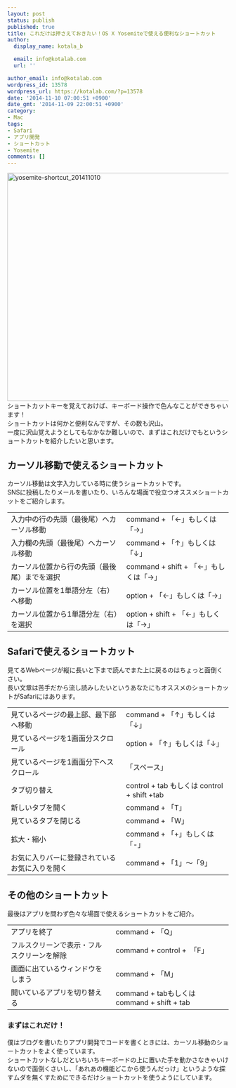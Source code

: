 ```yaml
---
layout: post
status: publish
published: true
title: これだけは押さえておきたい！OS X Yosemiteで使える便利なショートカット
author:
  display_name: kotala_b

  email: info@kotalab.com
  url: ''

author_email: info@kotalab.com
wordpress_id: 13578
wordpress_url: https://kotalab.com/?p=13578
date: '2014-11-10 07:00:51 +0900'
date_gmt: '2014-11-09 22:00:51 +0900'
category:
- Mac
tags:
- Safari
- アプリ開発
- ショートカット
- Yosemite
comments: []
---
```

<p><img src="https://kotalab.com/wp-content/uploads/yosemite-shortcut_201411010-780x520.jpg" alt="yosemite-shortcut_201411010" width="780" height="520" class="aligncenter size-large wp-image-13582" /><br />
ショートカットキーを覚えておけば、キーボード操作で色んなことができちゃいます！<br />
ショートカットは何かと便利なんですが、その数も沢山。<br />
一度に沢山覚えようとしてもなかなか難しいので、まずはこれだけでもというショートカットを紹介したいと思います。<br />
<!--more--></p>
<h2>カーソル移動で使えるショートカット</h2>
<p>カーソル移動は文字入力している時に使うショートカットです。<br />
SNSに投稿したりメールを書いたり、いろんな場面で役立つオススメショートカットをご紹介します。</p>
<table>
<tr>
<td>入力中の行の先頭（最後尾）へカーソル移動</td>
<td>command + 「&larr;」もしくは「&rarr;」</td>
</tr>
<tr>
<td>入力欄の先頭（最後尾）へカーソル移動</td>
<td>command + 「&uarr;」もしくは「&darr;」</td>
</tr>
<tr>
<td>カーソル位置から行の先頭（最後尾）までを選択</td>
<td>command + shift + 「&larr;」もしくは「&rarr;」</td>
</tr>
<tr>
<td>カーソル位置を1単語分左（右）へ移動</td>
<td>option + 「&larr;」もしくは「&rarr;」</td>
</tr>
<tr>
<td>カーソル位置から1単語分左（右）を選択</td>
<td>option + shift + 「&larr;」もしくは「&rarr;」</td>
</tr>
</table>
<h2>Safariで使えるショートカット</h2>
<p>見てるWebページが縦に長いと下まで読んでまた上に戻るのはちょっと面倒くさい。<br />
長い文章は苦手だから流し読みしたいというあなたにもオススメのショートカットがSafariにはあります。</p>
<table>
<tr>
<td>見ているページの最上部、最下部へ移動</td>
<td>command + 「&uarr;」もしくは「&darr;」</td>
</tr>
<tr>
<td>見ているページを1画面分スクロール</td>
<td>option + 「&uarr;」もしくは「&darr;」</td>
</tr>
<tr>
<td>見ているページを1画面分下へスクロール</td>
<td>「スペース」</td>
</tr>
<tr>
<td>タブ切り替え</td>
<td>control + tab もしくは control + shift +tab</td>
</tr>
<tr>
<td>新しいタブを開く</td>
<td>command + 「T」</td>
</tr>
<tr>
<td>見ているタブを閉じる</td>
<td>command + 「W」</td>
</tr>
<tr>
<td>拡大・縮小</td>
<td>command + 「+」もしくは「-」</td>
</tr>
<tr>
<td>お気に入りバーに登録されているお気に入りを開く</td>
<td>command + 「1」〜「9」</td>
</tr>
</table>
<h2>その他のショートカット</h2>
<p>最後はアプリを問わず色々な場面で使えるショートカットをご紹介。</p>
<table>
<tr>
<td>アプリを終了</td>
<td>command + 「Q」</td>
</tr>
<tr>
<td>フルスクリーンで表示・フルスクリーンを解除</td>
<td>command + control +　「F」</td>
</tr>
<tr>
<td>画面に出ているウィンドウをしまう</td>
<td>command + 「M」</td>
</tr>
<tr>
<td>開いているアプリを切り替える</td>
<td>command + tabもしくはcommand + shift + tab</td>
</tr>
</table>
<h3>まずはこれだけ！</h3>
<p>僕はブログを書いたりアプリ開発でコードを書くときには、カーソル移動のショートカットをよく使っています。<br />
ショートカットなしだといちいちキーボードの上に置いた手を動かさなきゃいけないので面倒くさいし、「あれあの機能どこから使うんだっけ」というような探すムダを無くすためにできるだけショートカットを使うようにしています。</p>
